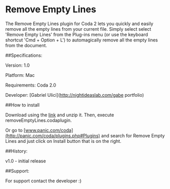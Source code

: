 Remove Empty Lines
==================

The Remove Empty Lines plugin for Coda 2 lets you quickly and easily remove all the empty lines from your current file. Simply select select 'Remove Empty Lines' from the Plug-ins menu (or use the keyboard shortcut 'Cmd + Option + L') to automagically remove all the empty lines from the document.

##Specifications:

Version: 1.0

Platform: Mac

Requirements: Coda 2.0

Developer: [Gabriel Ulici](http://nightideaslab.com/gabe portfolio)

##How to install

Download using the [link](https://github.com/NightIdeasLab/Remove-Empty-Lines/archive/master.zip) and unzip it. Then, execute removeEmptyLines.codaplugin.

Or go to [www.panic.com/coda](http://panic.com/coda/plugins.php#Plugins) and search for Remove Empty Lines and just click on Install button that is on the right.

##History:

v1.0 - initial release

##Support:

For support contact the developer :)
